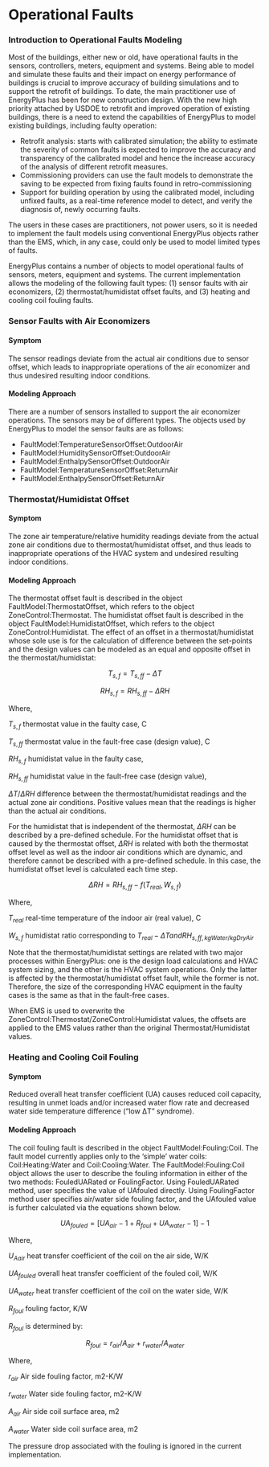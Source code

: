 
Operational Faults
===============

### Introduction to Operational Faults Modeling

Most of the buildings, either new or old, have operational faults in the sensors, controllers, meters, equipment and systems. Being able to model and simulate these faults and their impact on energy performance of buildings is crucial to improve accuracy of building simulations and to support the retrofit of buildings. 
To date, the main practitioner use of EnergyPlus has been for new construction design. With the new high priority attached by USDOE to retrofit and improved operation of existing buildings, there is a need to extend the capabilities of EnergyPlus to model existing buildings, including faulty operation:

* Retrofit analysis: starts with calibrated simulation; the ability to estimate the severity of common faults is expected to improve the accuracy and transparency of the calibrated model and hence the increase accuracy of the analysis of different retrofit measures.  
* Commissioning providers can use the fault models to demonstrate the saving to be expected from fixing faults found in retro-commissioning
* Support for building operation by using the calibrated model, including unfixed faults, as a real-time reference model to detect, and verify the diagnosis of, newly occurring faults.

The users in these cases are practitioners, not power users, so it is needed to implement the fault models using conventional EnergyPlus objects rather than the EMS, which, in any case, could only be used to model limited types of faults.   

EnergyPlus contains a number of objects to model operational faults of sensors, meters, equipment and systems. The current implementation allows the modeling of the following fault types: (1) sensor faults with air economizers, (2) thermostat/humidistat offset faults, and (3) heating and cooling coil fouling faults. 

### Sensor Faults with Air Economizers

#### Symptom

The sensor readings deviate from the actual air conditions due to sensor offset, which leads to inappropriate operations of the air economizer and thus undesired resulting indoor conditions.

#### Modeling Approach

There are a number of sensors installed to support the air economizer operations. The sensors may be of different types. The objects used by EnergyPlus to model the sensor faults are as follows:

* FaultModel:TemperatureSensorOffset:OutdoorAir
* FaultModel:HumiditySensorOffset:OutdoorAir
* FaultModel:EnthalpySensorOffset:OutdoorAir
* FaultModel:TemperatureSensorOffset:ReturnAir
* FaultModel:EnthalpySensorOffset:ReturnAir

### Thermostat/Humidistat Offset 

#### Symptom

The zone air temperature/relative humidity readings deviate from the actual zone air conditions due to thermostat/humidistat offset, and thus leads to inappropriate operations of the HVAC system and undesired resulting indoor conditions.

#### Modeling Approach

The thermostat offset fault is described in the object FaultModel:ThermostatOffset, which refers to the object ZoneControl:Thermostat. The humidistat offset fault is described in the object FaultModel:HumidistatOffset, which refers to the object ZoneControl:Humidistat.
The effect of an offset in a thermostat/humidistat whose sole use is for the calculation of difference between the set-points and the design values can be modeled as an equal and opposite offset in the thermostat/humidistat: 

$$T_{s,f} = T_{s,ff}  - \Delta T$$

$$RH_{s,f} = RH_{s,ff}  - \Delta RH$$

Where, 

$T_{s,f}$ thermostat value in the faulty case, C

$T_{s,ff}$ thermostat value in the fault-free case (design value), C

$RH_{s,f}$ humidistat value in the faulty case,

$RH_{s,ff}$ humidistat value in the fault-free case (design value),

$\Delta T / \Delta RH$ difference between the thermostat/humidistat readings and the actual zone air conditions. Positive values mean that the readings is higher than the actual air conditions.

For the humidistat that is independent of the thermostat, $\Delta RH$ can be described by a pre-defined schedule. For the humidistat offset that is caused by the thermostat offset, $\Delta RH$ is related with both the thermostat offset level as well as the indoor air conditions which are dynamic, and therefore cannot be described with a pre-defined schedule. In this case, the humidistat offset level is calculated each time step. 

$$\Delta RH = RH_{s,ff} - f(T_{real}, W_{s,f})$$

Where,

$T_{real}$ real-time temperature of the indoor air (real value), C

$W_{s,f}$ humidistat ratio corresponding to $T_{real} - \Delta T and RH_{s,ff, kgWater/kgDryAir}$

Note that the thermostat/humidistat settings are related with two major processes within EnergyPlus: one is the design load calculations and HVAC system sizing, and the other is the HVAC system operations. Only the latter is affected by the thermostat/humidistat offset fault, while the former is not. Therefore, the size of the corresponding HVAC equipment in the faulty cases is the same as that in the fault-free cases.

When EMS is used to overwrite the ZoneControl:Thermostat/ZoneControl:Humidistat values, the offsets are applied to the EMS values rather than the original Thermostat/Humidistat values.

### Heating and Cooling Coil Fouling 

#### Symptom

Reduced overall heat transfer coefficient (UA) causes reduced coil capacity, resulting in unmet loads and/or increased water flow rate and decreased water side temperature difference (“low ΔT” syndrome). 

#### Modeling Approach

The coil fouling fault is described in the object FaultModel:Fouling:Coil. The fault model currently applies only to the ‘simple’ water coils: Coil:Heating:Water and Coil:Cooling:Water.
The FaultModel:Fouling:Coil object allows the user to describe the fouling information in either of the two methods: FouledUARated or FoulingFactor. Using FouledUARated method, user specifies the value of UAfouled directly. Using FoulingFactor method user specifies air/water side fouling factor, and the UAfouled value is further calculated via the equations shown below.

$$UA_{fouled} = [UA_{air} - 1  +  R_{foul}  + UA_{water} - 1]-1$$

Where, 

$U_{Aair}$ heat transfer coefficient of the coil on the air side, W/K

$UA_{fouled}$ overall heat transfer coefficient of the fouled coil, W/K

$UA_{water}$ heat transfer coefficient of the coil on the water side, W/K

$R_{foul}$ fouling factor, K/W

$R_{foul}$ is determined by:

$$R_{foul} = r_{air}/A_{air} + r_{water} / A_{water}$$

Where, 

$r_{air}$ Air side fouling factor, m2-K/W

$r_{water}$ Water side fouling factor, m2-K/W 

$A_{air}$ Air side coil surface area, m2

$A_{water}$  Water side coil surface area, m2

The pressure drop associated with the fouling is ignored in the current implementation.

